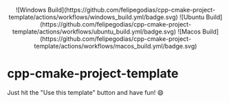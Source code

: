 <p align="center">
  ![Windows Build](https://github.com/felipegodias/cpp-cmake-project-template/actions/workflows/windows_build.yml/badge.svg) 
  ![Ubuntu Build](https://github.com/felipegodias/cpp-cmake-project-template/actions/workflows/ubuntu_build.yml/badge.svg)  
  ![Macos Build](https://github.com/felipegodias/cpp-cmake-project-template/actions/workflows/macos_build.yml/badge.svg)
</p>

# cpp-cmake-project-template

Just hit the "Use this template" button and have fun! :smile: